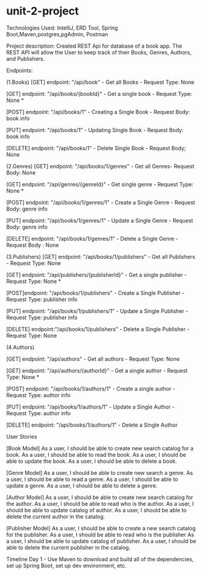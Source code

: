 # unit-2-project

Technologies Used: IntelliJ, ERD Tool, Spring Boot,Maven,postgres,pgAdmin, Postman 

Project description: Created REST Api for database of a book app. The REST API will allow the User to keep track of their Books, Genres, Authors, and  Publishers.

Endpoints: 





(1.Books)
[GET] endpoint: "/api/book" - Get all Books  - Request Type: None

[GET] endpoint: "/api/books/{bookId}" - Get a single book - Request Type: None *

[POST]  endpoint: "/api/books/1" - Creating a Single Book -  Request Body: book info

[PUT]  endpoint: "/api/books/1" - Updating Single Book - Request Body: book info

[DELETE] endpoint: "/api/books/1" - Delete Single Book - Request Body;  None




(2.Genres) 
[GET] endpoint: "/api/books/1/genres" - Get all Genres- Request Body: None 

[GET] endpoint: "/api/genres/{genreId}" - Get single genre - Request Type: None *

[POST]  endpoint: "/api/books/1/genres/1" - Create a Single Genre - Request Body: genre info

[PUT]  endpoint: "/api/books/1/genres/1" - Update a Single Genre - Request Body: genre info

[DELETE]  endpoint: "/api/books/1/genres/1" - Delete a Single Genre - Request Body : None




(3.Publishers)
[GET] endpoint: "/api/books/1/publishers" - Get all Publishers - Request Type: None

[GET] endpoint: "/api/publishers/{publisherId}" - Get a single publisher - Request Type: None *

[POST]endpoint: "/api/books/1/publishers" - Create a Single Publisher - Request Type: publisher info

[PUT] endpoint: "/api/books/1/publishers/1" - Update a Single Publisher - Request Type: publisher info

[DELETE] endpoint:"/api/books/1/publishers" - Delete a Single Publisher - Request Type: None



(4.Authors)

[GET] endpoint: "/api/authors" - Get all authors - Request Type: None

[GET] endpoint: "/api/authors/{authorId}" - Get a single author - Request Type: None *

[POST] endpoint: "/api/books/1/authors/1" - Create a single author - Request Type: author info

[PUT] endpoint: "/api/books/1/authors/1" - 	Update a Single Author - Request Type: author info

[DELETE] endpoint: "/api/books/1/authors/1" - Delete a Single Author



User Stories


[Book Model]
As a user, I should be able to create new search catalog for a book.
As a user, I should be able to read the book.
As a user, I should be able to update the book.
As a user, I should be able to delete a book.




[Genre Model]
As a user, I should be able to create new search a genre.
As a user, I should be able to read a genre.
As a user, I should be able to update a genre.
As a user, I should be able to delete a genre.




[Author Model]
As a user, I should be able to create new search catalog for the author.
As a user, I should be able to read who is the author.
As a user, I should be able to update catalog of author.
As a user, I should be able to delete the current author in the catalog.




[Publisher Model]
As a user, I should be able to create a new search catalog for the publisher.
As a user, I should be able to read who is the publisher
As a user, I should be able to update catalog of publisher.
As a user, I should be able to delete the current publisher in the catalog.


Timeline 
Day 1 - Use Maven to download and build all of the dependencies, set up Spring Boot, set up dev environment, etc.
